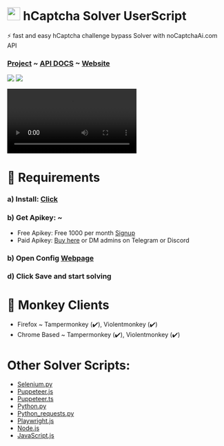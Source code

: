 <h1><img src="https://avatars.githubusercontent.com/u/110127579?s=200&v=4" width="30px" /> hCaptcha Solver UserScript </h1>
⚡ fast and easy hCaptcha challenge bypass Solver with noCaptchaAi.com API

### [Project](https://github.com/shimuldn/hCaptchaSolverApi) ~ [API DOCS](https://docs.nocaptchaai.com) ~ [Website](https://nocaptchaai.com)
</p>
<p>
<a href="https://t.me/noCaptchaAi" target="_blank"><img src="https://img.shields.io/badge/Telegram-2CA5E0?style=for-the-badge&logo=telegram&logoColor=white"></a>
<a href="https://discord.gg/E7FfzhZqzA" target="_blank"><img src="https://img.shields.io/badge/Discord-7289DA?style=for-the-badge&logo=discord&logoColor=white"></a>
</p>
<video  src="https://user-images.githubusercontent.com/4178343/193617753-078eb586-6a7a-407f-8b98-e80894c0eae2.mp4" controls></video>
<p>


# 🎯 Requirements

### a) Install: [Click](https://github.com/noCaptchaAi/hCaptchaSolver.user.js/raw/main/hCaptchaSolver.user.js)
### b) Get Apikey: ~
 - Free Apikey: Free 1000 per month [Signup](https://nocaptchaai.com/register)
 - Paid Apikey: [Buy here](https://nocaptchaai.com/plans) or  DM admins on Telegram or Discord
### b) Open Config [Webpage](https://config.nocaptchaai.com/)
### d) Click Save and start solving


# 🙈 Monkey Clients

 * Firefox ~ Tampermonkey (✔️), Violentmonkey (✔️)
 * Chrome Based ~ Tampermonkey (✔️), Violentmonkey  (✔️)


# Other Solver Scripts:
- [Selenium.py](https://github.com/shimuldn/hCaptchaSolverApi/blob/main/usage_examples/example-selenium.py)
- [Puppeteer.js](https://github.com/shimuldn/hCaptchaSolverApi/blob/main/usage_examples/puppeteer.js)
- [Puppeteer.ts](https://github.com/shimuldn/hCaptchaSolverApi/blob/main/usage_examples/puppeteer.ts)
- [Python.py](https://github.com/shimuldn/hCaptchaSolverApi/blob/main/usage_examples/example2.py)
- [Python_requests.py](https://github.com/shimuldn/hCaptchaSolverApi/blob/main/usage_examples/python_requests.py)
- [Playwright.js](https://github.com/shimuldn/hCaptchaSolverApi/blob/main/usage_examples/playwright.js)
- [Node.js](https://github.com/shimuldn/hCaptchaSolverApi/blob/main/usage_examples/node.js)
- [JavaScript.js](https://github.com/shimuldn/hCaptchaSolverApi/blob/main/usage_examples/javascript.js)
